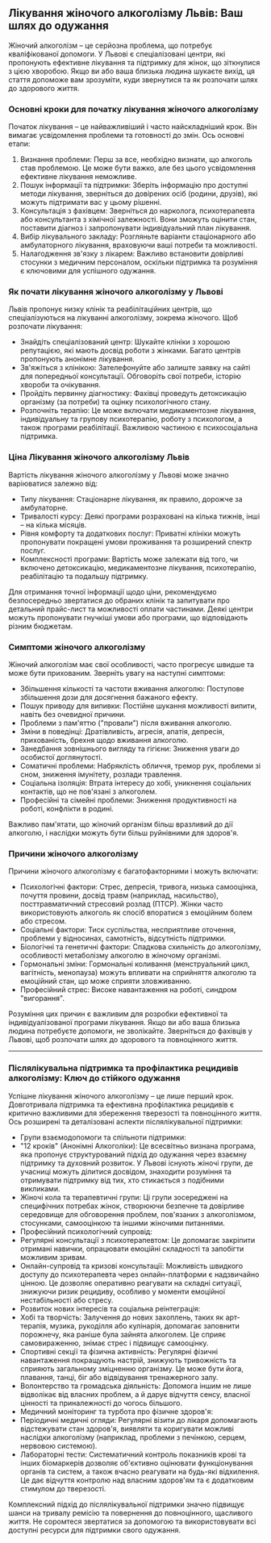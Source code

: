 
## Лікування жіночого алкоголізму Львів: Ваш шлях до одужання

Жіночий алкоголізм – це серйозна проблема, що потребує кваліфікованої допомоги. У Львові є спеціалізовані центри, які пропонують ефективне лікування та підтримку для жінок, що зіткнулися з цією хворобою. Якщо ви або ваша близька людина шукаєте вихід, ця стаття допоможе вам зрозуміти, куди звернутися та як розпочати шлях до здорового життя.

### Основні кроки для початку лікування жіночого алкоголізму

Початок лікування – це найважливіший і часто найскладніший крок. Він вимагає усвідомлення проблеми та готовності до змін. Ось основні етапи:

1. Визнання проблеми: Перш за все, необхідно визнати, що алкоголь став проблемою. Це може бути важко, але без цього усвідомлення ефективне лікування неможливе.
2. Пошук інформації та підтримки: Зберіть інформацію про доступні методи лікування, зверніться до довірених осіб (родини, друзів), які можуть підтримати вас у цьому рішенні.
3. Консультація з фахівцем: Зверніться до нарколога, психотерапевта або консультанта з хімічної залежності. Вони зможуть оцінити стан, поставити діагноз і запропонувати індивідуальний план лікування.
4. Вибір лікувального закладу: Розгляньте варіанти стаціонарного або амбулаторного лікування, враховуючи ваші потреби та можливості.
5. Налагодження зв'язку з лікарем: Важливо встановити довірливі стосунки з медичним персоналом, оскільки підтримка та розуміння є ключовими для успішного одужання.

### Як почати лікування жіночого алкоголізму у Львові

Львів пропонує низку клінік та реабілітаційних центрів, що спеціалізуються на лікуванні алкоголізму, зокрема жіночого. Щоб розпочати лікування:

* Знайдіть спеціалізований центр: Шукайте клініки з хорошою репутацією, які мають досвід роботи з жінками. Багато центрів пропонують анонімне лікування.
* Зв'яжіться з клінікою: Зателефонуйте або залиште заявку на сайті для попередньої консультації. Обговоріть свої потреби, історію хвороби та очікування.
* Пройдіть первинну діагностику: Фахівці проведуть детоксикацію організму (за потреби) та оцінку психологічного стану.
* Розпочніть терапію: Це може включати медикаментозне лікування, індивідуальну та групову психотерапію, роботу з психологом, а також програми реабілітації. Важливою частиною є психосоціальна підтримка.

### Ціна Лікування жіночого алкоголізму Львів

Вартість лікування жіночого алкоголізму у Львові може значно варіюватися залежно від:

* Типу лікування: Стаціонарне лікування, як правило, дорожче за амбулаторне.
* Тривалості курсу: Деякі програми розраховані на кілька тижнів, інші – на кілька місяців.
* Рівня комфорту та додаткових послуг: Приватні клініки можуть пропонувати покращені умови проживання та розширений спектр послуг.
* Комплексності програми: Вартість може залежати від того, чи включено детоксикацію, медикаментозне лікування, психотерапію, реабілітацію та подальшу підтримку.

Для отримання точної інформації щодо ціни, рекомендуємо безпосередньо звертатися до обраних клінік та запитувати про детальний прайс-лист та можливості оплати частинами. Деякі центри можуть пропонувати гнучкіші умови або програми, що відповідають різним бюджетам.

### Симптоми жіночого алкоголізму

Жіночий алкоголізм має свої особливості, часто прогресує швидше та може бути прихованим. Зверніть увагу на наступні симптоми:

* Збільшення кількості та частоти вживання алкоголю: Поступове збільшення дози для досягнення бажаного ефекту.
* Пошук приводу для випивки: Постійне шукання можливості випити, навіть без очевидної причини.
* Проблеми з пам'яттю ("провали") після вживання алкоголю.
* Зміни в поведінці: Дратівливість, агресія, апатія, депресія, прихованість, брехня щодо вживання алкоголю.
* Занедбання зовнішнього вигляду та гігієни: Зниження уваги до особистої доглянутості.
* Соматичні проблеми: Набряклість обличчя, тремор рук, проблеми зі сном, зниження імунітету, розлади травлення.
* Соціальна ізоляція: Втрата інтересу до хобі, уникнення соціальних контактів, що не пов'язані з алкоголем.
* Професійні та сімейні проблеми: Зниження продуктивності на роботі, конфлікти в родині.

Важливо пам'ятати, що жіночий організм більш вразливий до дії алкоголю, і наслідки можуть бути більш руйнівними для здоров'я.

### Причини жіночого алкоголізму

Причини жіночого алкоголізму є багатофакторними і можуть включати:

* Психологічні фактори: Стрес, депресія, тривога, низька самооцінка, почуття провини, досвід травм (наприклад, насильство), посттравматичний стресовий розлад (ПТСР). Жінки часто використовують алкоголь як спосіб впоратися з емоційним болем або стресом.
* Соціальні фактори: Тиск суспільства, несприятливе оточення, проблеми у відносинах, самотність, відсутність підтримки.
* Біологічні та генетичні фактори: Спадкова схильність до алкоголізму, особливості метаболізму алкоголю в жіночому організмі.
* Гормональні зміни: Гормональні коливання (менструальний цикл, вагітність, менопауза) можуть впливати на сприйняття алкоголю та емоційний стан, що може сприяти зловживанню.
* Професійний стрес: Високе навантаження на роботі, синдром "вигорання".

Розуміння цих причин є важливим для розробки ефективної та індивідуалізованої програми лікування. Якщо ви або ваша близька людина потребуєте допомоги, не зволікайте. Зверніться до фахівців у Львові, щоб розпочати шлях до здорового та повноцінного життя.

***

### Післялікувальна підтримка та профілактика рецидивів алкоголізму: Ключ до стійкого одужання

Успішне лікування жіночого алкоголізму – це лише перший крок. Довготривала підтримка та ефективна профілактика рецидивів є критично важливими для збереження тверезості та повноцінного життя. Ось розширені та деталізовані аспекти післялікувальної підтримки:

* Групи взаємодопомоги та спільноти підтримки: 
* "12 кроків" (Анонімні Алкоголіки): Це всесвітньо визнана програма, яка пропонує структурований підхід до одужання через взаємну підтримку та духовний розвиток. У Львові існують жіночі групи, де учасниці можуть ділитися досвідом, знаходити розуміння та отримувати підтримку від тих, хто стикається з подібними викликами.
* Жіночі кола та терапевтичні групи: Ці групи зосереджені на специфічних потребах жінок, створюючи безпечне та довірливе середовище для обговорення проблем, пов'язаних з алкоголізмом, стосунками, самооцінкою та іншими жіночими питаннями.
* Професійний психологічний супровід: 
* Регулярні консультації з психотерапевтом: Це допомагає закріпити отримані навички, опрацювати емоційні складності та запобігти можливим зривам.
* Онлайн-супровід та кризові консультації: Можливість швидкого доступу до психотерапевта через онлайн-платформи є надзвичайно цінною. Це дозволяє оперативно реагувати на складні ситуації, знижуючи ризик рецидиву, особливо у моменти емоційної нестабільності або стресу.
* Розвиток нових інтересів та соціальна реінтеграція: 
* Хобі та творчість: Залучення до нових захоплень, таких як арт-терапія, музика, рукоділля або кулінарія, допомагає заповнити порожнечу, яка раніше була зайнята алкоголем. Це сприяє самовираженню, знімає стрес і підвищує самооцінку.
* Спортивні секції та фізична активність: Регулярні фізичні навантаження покращують настрій, знижують тривожність та сприяють загальному зміцненню організму. Це може бути йога, плавання, танці, біг або відвідування тренажерного залу.
* Волонтерство та громадська діяльність: Допомога іншим не лише відволікає від власних проблем, а й дарує відчуття сенсу, власної цінності та приналежності до чогось більшого.
* Медичний моніторинг та турбота про фізичне здоров'я: 
* Періодичні медичні огляди: Регулярні візити до лікаря допомагають відстежувати стан здоров'я, виявляти та коригувати можливі наслідки алкоголізму (наприклад, проблеми з печінкою, серцем, нервовою системою).
* Лабораторні тести: Систематичний контроль показників крові та інших біомаркерів дозволяє об'єктивно оцінювати функціонування органів та систем, а також вчасно реагувати на будь-які відхилення. Це дає відчуття контролю над власним здоров'ям та є додатковим стимулом до тверезості.

Комплексний підхід до післялікувальної підтримки значно підвищує шанси на тривалу ремісію та повернення до повноцінного, щасливого життя. Не соромтеся звертатися за допомогою та використовувати всі доступні ресурси для підтримки свого одужання.
